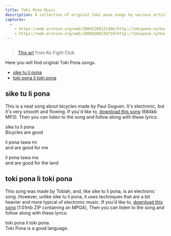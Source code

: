 ```yaml
---
title: Toki Pona Music
description: A collection of original toki pona songs by various artists
captures:
  -
    - https://web.archive.org/web/20041209121406/http://tokipona.nytka.org:80/music/music.html
    - https://web.archive.org/web/20050206234710/http://tokipona.nytka.org:80/music/music.html
---
```


<img />

> [This art](http://www.kofightclub.com/d/20030602.html) from Ko Fight Club

Here you will find original Toki Pona songs.

- [sike tu li pona](#sike-tu-li-pona)
- [toki pona li toki pona](#toki-pona-li-toki-pona)


## sike tu li pona
This is a neat song about bicycles made by Paul Goguen. It's electronic, but it's very smooth and flowing. If you'd like to, [download this song]() (684kb MP3). Then you can listen to the song and follow along with these lyrics:

<span class="original">sike tu li pona</span>  
<span class="translation">Bicycles are good</span>  

<span class="original">li pona tawa mi</span>  
<span class="translation">and are good for me</span>  

<span class="original">li pona tawa ma</span>  
<span class="translation">and are good for the land</span>  



## toki pona li toki pona
This song was made by Tobiah, and, like sike tu li pona, is an electronic song. However, unlike sike tu li pona, it uses techniques that are a bit heavier and more typical of electronic music. If you'd like to, [download this song]() (1.01mb ZIP containing an MPGA), Then you can listen to the song and follow along with these lyrics:


<span class="original">toki pona li toki pona.</span>  
<span class="translation">Toki Pona is a good language.</span> 
